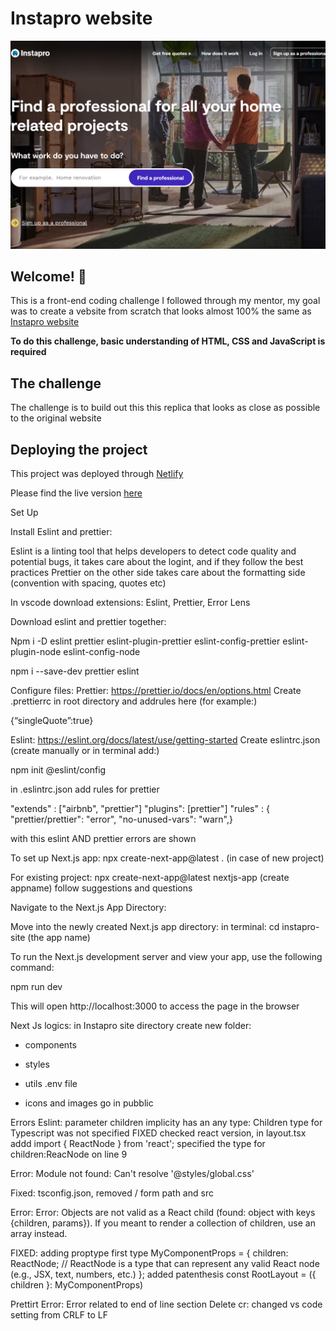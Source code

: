 # Instapro website

![Instapro ](/images/instapro-preview.PNG)

## Welcome! 👋

This is a front-end coding challenge I followed through my mentor, my goal was to create a vebsite from scratch that looks almost 100% the same as [Instapro website](https://www.instapro.it/)


**To do this challenge,  basic understanding of HTML, CSS and JavaScript is required**

## The challenge

The challenge is to build out this this replica that looks as close as possible to the original website



## Deploying the project

This project was deployed through [Netlify](https://www.netlify.com/)

Please find the live version [here](as-instapro-replica.netlify.app)


Set Up

Install Eslint and prettier: 

Eslint is a linting tool that helps developers to detect code quality and potential bugs, it takes care about the logint, and if they follow the best practices
Prettier on the other side takes care about the formatting side (convention with spacing, quotes etc)

In vscode download extensions:
Eslint, Prettier, Error Lens

Download eslint and prettier together: 

Npm i -D eslint prettier eslint-plugin-prettier eslint-config-prettier eslint-plugin-node eslint-config-node

npm i --save-dev  prettier eslint

Configure  files:
Prettier: https://prettier.io/docs/en/options.html
Create .prettierrc in root directory and addrules here (for example:)


{“singleQuote”:true}

Eslint: https://eslint.org/docs/latest/use/getting-started
Create eslintrc.json (create manually or in terminal add:)

npm init @eslint/config

in .eslintrc.json add rules for prettier

"extends" : ["airbnb", "prettier"]
"plugins": [prettier"]
"rules" : {
"prettier/prettier": "error",
"no-unused-vars": "warn",}

with this eslint AND prettier errors are shown


To set up Next.js app:
npx create-next-app@latest . (in case of new project)

For existing project:
npx create-next-app@latest nextjs-app (create appname)
follow suggestions and questions

Navigate to the Next.js App Directory:

Move into the newly created Next.js app directory:
in terminal: cd instapro-site (the app name)

To run the Next.js development server and view your app, use the following command:

npm run dev

This will open http://localhost:3000 to access the page in the browser

Next Js logics:
in Instapro site directory create new folder:
- components
- styles 
- utils
.env file

- icons and images go in pubblic



Errors
Eslint: parameter children implicity has an any type: 
Children type for Typescript was not specified
FIXED
checked react version, 
in layout.tsx addd import { ReactNode } from 'react';
specified the type for children:ReacNode on line 9 

Error: Module not found: Can't resolve '@styles/global.css'


Fixed:
tsconfig.json, removed / form path and src


Error: Error: Objects are not valid as a React child (found: object with keys {children, params}). If you meant to render a collection of children, use an array instead.

FIXED:
adding proptype first 
type MyComponentProps = {
  children: ReactNode; // ReactNode is a type that can represent any valid React node (e.g., JSX, text, numbers, etc.)
};
added patenthesis
const RootLayout = ({ children }: MyComponentProps)

Prettirt Error: Error related to end of line section
Delete cr: changed vs code setting from CRLF to LF